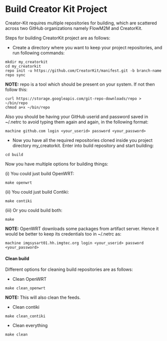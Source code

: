 # Build Creator Kit Project

Creator-Kit requires multiple repositories for building, which are scattered across two GitHub organizations namely FlowM2M and CreatorKit.

Steps for building CreatorKit project are as follows:
- Create a directory where you want to keep your project repositories, and run following commands:
```
mkdir my_creatorkit
cd my_creatorkit
repo init -u https://github.com/CreatorKit/manifest.git -b branch-name
repo sync
```
**NOTE:** repo is a tool which should be present on your system. If not then follow this:
```
curl https://storage.googleapis.com/git-repo-downloads/repo > ~/bin/repo
chmod a+x ~/bin/repo
```
Also you should be having your GitHub userid and password saved in ~/.netrc to avoid typing them again and again, in the following format:
```
machine github.com login <your_userid> password <your_password>
```
- Now you have all the required repositories cloned inside you project directory my_creatorkit. Enter into build repository and start building:
```
cd build
```
Now you have multiple options for building things:

(i) You could just build OpenWRT:
```
make openwrt
```
(ii) You could just build Contiki:
```
make contiki
```
(iii) Or you could build both:
```
make
```
**NOTE:** OpenWRT downloads some packages from artifact server. Hence it would be better to keep its credentials too in ~/.netrc as:
```
machine imgsysart01.hh.imgtec.org login <your_userid> password <your_password>
```

#### Clean build
Different options for cleaning build repositories are as follows:
- Clean OpenWRT
```
make clean_openwrt
```
**NOTE:** This will also clean the feeds.
- Clean contiki
```
make clean_contiki
```
- Clean everything
```
make clean
```
